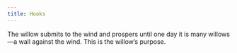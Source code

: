 ```yaml
---
title: Hooks
---
```


<Epigraph author="Reverend Mother Mohiam, Dune">
    The willow submits to the wind and prospers until one day it is many willows—a wall against the wind. This is the willow’s purpose.
</Epigraph>
